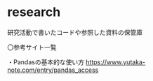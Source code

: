 # research
研究活動で書いたコードや参照した資料の保管庫

〇参考サイト一覧

・Pandasの基本的な使い方
  https://www.yutaka-note.com/entry/pandas_access
  
